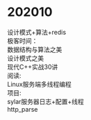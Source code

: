 # 202010
设计模式+算法+redis  
极客时间：   
数据结构与算法之美  
设计模式之美  
现代C++实战30讲  
阅读:    
Linux服务端多线程编程  
项目:    
sylar服务器日志+配置+线程  
http_parse  
